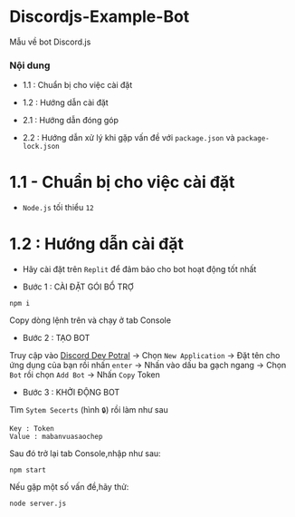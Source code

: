 # Discordjs-Example-Bot
Mẫu về bot Discord.js

### Nội dung

- 1.1 : Chuẩn bị cho việc cài đặt

- 1.2 : Hướng dẫn cài đặt

- 2.1 : Hướng dẫn đóng góp

- 2.2 : Hướng dẫn xử lý khi gặp vấn đề với `package.json` và `package-lock.json`

# 1.1 - Chuẩn bị cho việc cài đặt
- `Node.js` tối thiểu `12`
# 1.2 : Hướng dẫn cài đặt 
- Hãy cài đặt trên `Replit` để đảm bảo cho bot hoạt động tốt nhất

- Bước 1 : CÀI ĐẶT GÓI BỔ TRỢ

```
npm i
```
Copy dòng lệnh trên và chạy ở tab Console

- Bước 2 : TẠO BOT

Truy cập vào [Discord Dev Potral](https://discord.com/developers/applications) -> Chọn `New Application` -> Đặt tên cho ứng dụng của bạn rồi nhấn `enter` -> Nhấn vào dấu ba gạch ngang -> Chọn `Bot` rồi chọn `Add Bot` -> Nhấn `Copy` Token

- Bước 3 : KHỞI ĐỘNG BOT

Tìm `Sytem Secerts` (hình `🔒`) rồi làm như sau


```
Key : Token 
Value : mabanvuasaochep
```

Sau đó trở lại tab Console,nhập như sau:

```
npm start
```

Nếu gặp một số vấn đề,hãy thử:
```
node server.js
```

